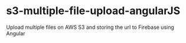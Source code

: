 # s3-multiple-file-upload-angularJS
Upload multiple files on AWS S3 and storing the url to Firebase using Angular
